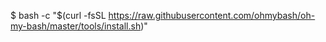 $ bash -c "$(curl -fsSL https://raw.githubusercontent.com/ohmybash/oh-my-bash/master/tools/install.sh)"
